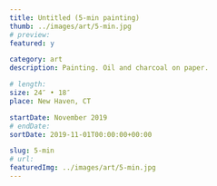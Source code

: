 ```yaml
---
title: Untitled (5-min painting)
thumb: ../images/art/5-min.jpg
# preview:
featured: y

category: art
description: Painting. Oil and charcoal on paper.

# length:
size: 24″ • 18″
place: New Haven, CT

startDate: November 2019
# endDate:
sortDate: 2019-11-01T00:00:00+00:00

slug: 5-min
# url:
featuredImg: ../images/art/5-min.jpg
---
```


